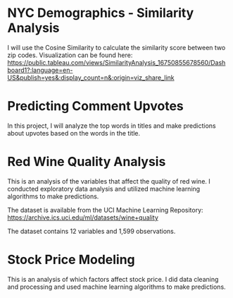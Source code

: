 # NYC Demographics - Similarity Analysis
I will use the Cosine Similarity to calculate the similarity score between two zip codes.
Visualization can be found here: https://public.tableau.com/views/SimilarityAnalysis_16750855678560/Dashboard1?:language=en-US&publish=yes&:display_count=n&:origin=viz_share_link

# Predicting Comment Upvotes
In this project, I will analyze the top words in titles and make predictions about upvotes based on the words in the title.

# Red Wine Quality Analysis
This is an analysis of the variables that affect the quality of red wine. I conducted exploratory data analysis and utilized machine learning algorithms to make predictions.

The dataset is available from the UCI Machine Learning Repository: https://archive.ics.uci.edu/ml/datasets/wine+quality

The dataset contains 12 variables and 1,599 observations.

# Stock Price Modeling
This is an analysis of which factors affect stock price. I did data cleaning and processing and used machine learning algorithms to make predictions.
